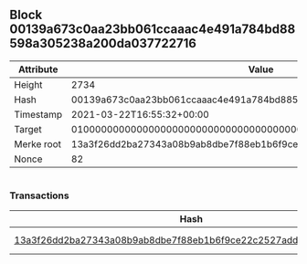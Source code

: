 ## Block 00139a673c0aa23bb061ccaaac4e491a784bd88598a305238a200da037722716

Attribute | Value
--- | ---
Height | 2734
Hash | 00139a673c0aa23bb061ccaaac4e491a784bd88598a305238a200da037722716
Timestamp | 2021-03-22T16:55:32+00:00
Target | 0100000000000000000000000000000000000000000000000000000000000000
Merke root | 13a3f26dd2ba27343a08b9ab8dbe7f88eb1b6f9ce22c2527add5f1b16e4c4f84
Nonce | 82

```

```

### Transactions

Hash | Amount
--- | ---
[13a3f26dd2ba27343a08b9ab8dbe7f88eb1b6f9ce22c2527add5f1b16e4c4f84](13a3f26dd2ba27343a08b9ab8dbe7f88eb1b6f9ce22c2527add5f1b16e4c4f84.md) | 10.00000000 SKEPTI 
